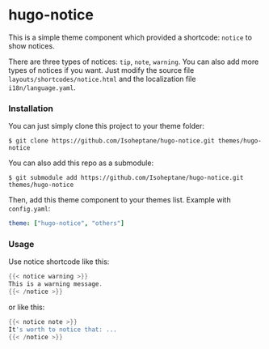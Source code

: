 # hugo-notice
This is a simple theme component which provided a shortcode: `notice` to show notices. 

There are three types of notices: `tip`, `note`, `warning`. You can also add more types of notices if you want. Just modify the source file `layouts/shortcodes/notice.html` and the localization file `i18n/language.yaml`.

### Installation
You can just simply clone this project to your theme folder:
```shell
$ git clone https://github.com/Isoheptane/hugo-notice.git themes/hugo-notice
```
You can also add this repo as a submodule:
```shell
$ git submodule add https://github.com/Isoheptane/hugo-notice.git themes/hugo-notice
```
Then, add this theme component to your themes list.
Example with `config.yaml`:
```yaml
theme: ["hugo-notice", "others"]
```
### Usage
Use notice shortcode like this:
```go
{{< notice warning >}}
This is a warning message.
{{< /notice >}}
```
or like this:
```go
{{< notice note >}}
It's worth to notice that: ...
{{< /notice >}}
```
